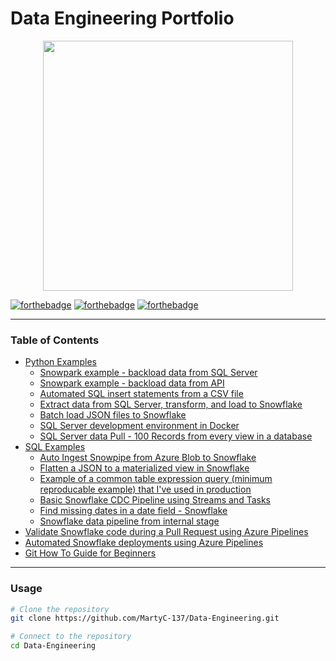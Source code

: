 # Data Engineering Portfolio

<div id="header" align="center">
    <img src="https://i.redd.it/w1m3or6z66j51.jpg" width="400"/>
</div>

[![forthebadge](https://forthebadge.com/images/badges/compatibility-pc-load-letter.svg)](https://forthebadge.com)
[![forthebadge](https://forthebadge.com/images/badges/kinda-sfw.svg)](https://forthebadge.com)
[![forthebadge](https://forthebadge.com/images/badges/approved-by-george-costanza.svg)](https://forthebadge.com)

---

### Table of Contents
* [Python Examples](https://github.com/MartyC-137/Data-Engineering/tree/main/Python)
    - [Snowpark example - backload data from SQL Server](https://github.com/MartyC-137/Data-Engineering/blob/main/Python/Snowpark_Example_Backload_Data.py)
    - [Snowpark example - backload data from API](https://github.com/MartyC-137/Data-Engineering/blob/main/Python/Snowpark_Backload_API_Data.py)
    - [Automated SQL insert statements from a CSV file](https://github.com/MartyC-137/Data-Engineering/blob/main/Python/Generate_SQL_Insert_Statements_From_CSV.py)
    - [Extract data from SQL Server, transform, and load to Snowflake](https://github.com/MartyC-137/Data-Engineering/blob/main/Python/Read_SQLServer_Write_Snowflake.py)
    - [Batch load JSON files to Snowflake](https://github.com/MartyC-137/Data-Engineering/blob/main/Python/LoadJSONToSnowflake.py)
    - [SQL Server development environment in Docker](https://github.com/MartyC-137/Data-Engineering/tree/main/Docker)
    - [SQL Server data Pull - 100 Records from every view in a database](https://github.com/MartyC-137/Data-Engineering/blob/main/Python/Pull_records_for_all_SQL_tables_in_db.py)
* [SQL Examples](https://github.com/MartyC-137/Data-Engineering/tree/main/SQL)
    - [Auto Ingest Snowpipe from Azure Blob to Snowflake](https://github.com/MartyC-137/Data-Engineering/blob/main/SQL/Snowflake_Azure_Blob_Auto_Ingest_Snowpipe.sql)
    - [Flatten a JSON to a materialized view in Snowflake](https://github.com/MartyC-137/Data-Engineering/blob/main/SQL/Flatten_JSON_Window_Function_Example.sql)
    - [Example of a common table expression query (minimum reproducable example) that I've used in production](https://github.com/MartyC-137/Data-Engineering/blob/main/SQL/CTE_Example.sql)
    - [Basic Snowflake CDC Pipeline using Streams and Tasks](https://github.com/MartyC-137/Data-Engineering/blob/main/SQL/Snowflake_Basic_CDC_Pipeline_Using_Streams_Tasks.sql)
    - [Find missing dates in a date field - Snowflake](https://github.com/MartyC-137/Data-Engineering/blob/main/SQL/Find_Missing_Dates.sql)
    - [Snowflake data pipeline from internal stage](https://github.com/MartyC-137/Data-Engineering/blob/main/SQL/Snowflake_Data_Pipeline_From_Internal_Stage.sql)
* [Validate Snowflake code during a Pull Request using Azure Pipelines](https://github.com/MartyC-137/Data-Engineering/blob/main/Snowflake_Testing_Pipeline.yml)
* [Automated Snowflake deployments using Azure Pipelines](https://github.com/MartyC-137/Data-Engineering/blob/main/Snowflake_Deployment_Pipeline.yml)
* [Git How To Guide for Beginners](https://github.com/MartyC-137/Data-Engineering/blob/main/Using_git_with_Azure_DevOps/Using_git_with_Azure_DevOps.md)

---

### Usage

```bash
# Clone the repository
git clone https://github.com/MartyC-137/Data-Engineering.git

# Connect to the repository
cd Data-Engineering
```
